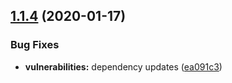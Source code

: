 ## [1.1.4](https://github.com/americanexpress/lumberjack/compare/v1.1.3...v1.1.4) (2020-01-17)


### Bug Fixes

* **vulnerabilities:** dependency updates ([ea091c3](https://github.com/americanexpress/lumberjack/commit/ea091c3ceb087676e6231b5f728e379126027092))
